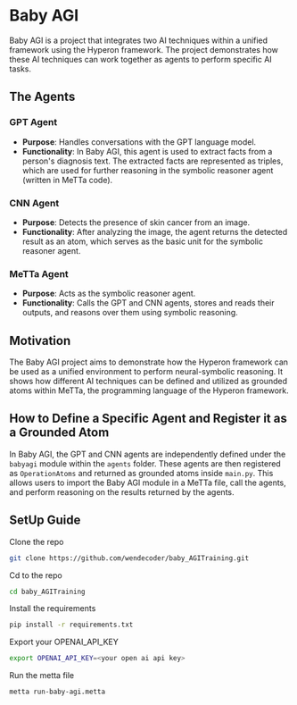 # Baby AGI

Baby AGI is a project that integrates two AI techniques within a unified framework using the Hyperon framework. The project demonstrates how these AI techniques can work together as agents to perform specific AI tasks.

## The Agents

### GPT Agent
- **Purpose**: Handles conversations with the GPT language model.
- **Functionality**: In Baby AGI, this agent is used to extract facts from a person's diagnosis text. The extracted facts are represented as triples, which are used for further reasoning in the symbolic reasoner agent (written in MeTTa code).

### CNN Agent
- **Purpose**: Detects the presence of skin cancer from an image.
- **Functionality**: After analyzing the image, the agent returns the detected result as an atom, which serves as the basic unit for the symbolic reasoner agent.

### MeTTa Agent
- **Purpose**: Acts as the symbolic reasoner agent.
- **Functionality**: Calls the GPT and CNN agents, stores and reads their outputs, and reasons over them using symbolic reasoning.

## Motivation

The Baby AGI project aims to demonstrate how the Hyperon framework can be used as a unified environment to perform neural-symbolic reasoning. It shows how different AI techniques can be defined and utilized as grounded atoms within MeTTa, the programming language of the Hyperon framework.

## How to Define a Specific Agent and Register it as a Grounded Atom

In Baby AGI, the GPT and CNN agents are independently defined under the `babyagi` module within the `agents` folder. These agents are then registered as `OperationAtoms` and returned as grounded atoms inside `main.py`. This allows users to import the Baby AGI module in a MeTTa file, call the agents, and perform reasoning on the results returned by the agents.

## SetUp Guide

Clone the repo
```bash
git clone https://github.com/wendecoder/baby_AGITraining.git
```

Cd to the repo
```bash
cd baby_AGITraining
```

Install the requirements
```bash
pip install -r requirements.txt
```

Export your OPENAI_API_KEY
```bash
export OPENAI_API_KEY=<your open ai api key>
```

Run the metta file
```bash
metta run-baby-agi.metta
```